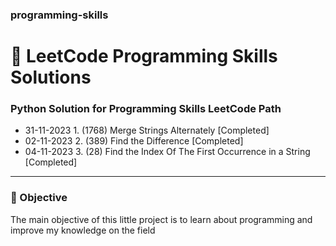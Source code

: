 ### programming-skills
# 💙 LeetCode Programming Skills Solutions
### Python Solution for Programming Skills LeetCode Path

- 31-11-2023 1. (1768) Merge Strings Alternately [Completed]
- 02-11-2023 2. (389) Find the Difference [Completed]
- 04-11-2023 3. (28) Find the Index Of The First Occurrence in a String [Completed]

---

### 🎯 Objective
The main objective of this little project is to learn about programming and improve my knowledge on the field
